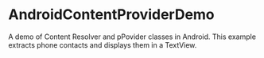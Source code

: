 # AndroidContentProviderDemo

A demo of Content Resolver and pPovider classes in Android. This example extracts phone contacts and displays them in a TextView.
